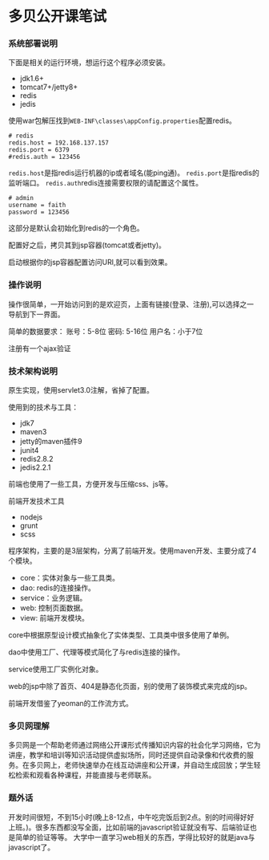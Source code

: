# 多贝公开课笔试

### 系统部署说明

下面是相关的运行环境，想运行这个程序必须安装。

- jdk1.6+
- tomcat7+/jetty8+
- redis
- jedis

使用war包解压找到`WEB-INF\classes\appConfig.properties`配置redis。

```
# redis
redis.host = 192.168.137.157
redis.port = 6379
#redis.auth = 123456
```
`redis.host`是指redis运行机器的ip或者域名(能ping通)。
`redis.port`是指redis的监听端口。
`redis.auth`redis连接需要权限的请配置这个属性。

```
# admin
username = faith
password = 123456
```

这部分是默认会初始化到redis的一个角色。

配置好之后，拷贝其到jsp容器(tomcat或者jetty)。

启动根据你的jsp容器配置访问URl,就可以看到效果。

### 操作说明

操作很简单，一开始访问到的是欢迎页，上面有链接(登录、注册),可以选择之一导航到下一界面。

简单的数据要求：
账号：5-8位
密码: 5-16位
用户名：小于7位

注册有一个ajax验证

### 技术架构说明

原生实现，使用servlet3.0注解，省掉了配置。

使用到的技术与工具：

- jdk7
- maven3
- jetty的maven插件9
- junit4
- redis2.8.2
- jedis2.2.1

前端也使用了一些工具，方便开发与压缩css、js等。

前端开发技术工具

- nodejs
- grunt
- scss

程序架构，主要的是3层架构，分离了前端开发。使用maven开发、主要分成了4个模块。

- core：实体对象与一些工具类。
- dao: redis的连接操作。
- service：业务逻辑。
- web: 控制页面数据。
- view: 前端开发模块。

core中根据原型设计模式抽象化了实体类型、工具类中很多使用了单例。

dao中使用工厂、代理等模式简化了与redis连接的操作。

service使用工厂实例化对象。

web的jsp中除了首页、404是静态化页面，别的使用了装饰模式来完成的jsp。

前端开发借鉴了yeoman的工作流方式。

### 多贝网理解

多贝网是一个帮助老师通过网络公开课形式传播知识内容的社会化学习网络，它为讲座，教学和培训等知识活动提供虚拟场所，同时还提供自动录像和代收费的服务。在多贝网上，老师快速举办在线互动讲座和公开课，并自动生成回放；学生轻松检索和观看各种课程，并能直接与老师联系。

### 题外话

开发时间很短，不到15小时(晚上8-12点，中午吃完饭后到2点。别的时间得好好上班。)。很多东西都没写全面，比如前端的javascript验证就没有写、后端验证也是简单的验证等等。
大学中一直学习web相关的东西，学得比较好的就是java与javascript了。
